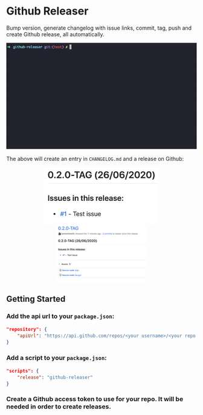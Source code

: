 # Github Releaser
Bump version, generate changelog with issue links, commit, tag, push and create Github release, all automatically.

<p align="center"><img src="demo/demo.gif"></p>	

The above will create an entry in `CHANGELOG.md` and a release on Github:
<p align="center"><img src="demo/changelog.png" height="150">&nbsp;<img src="demo/release.png" height="150"></p>

## Getting Started
### Add the api url to your `package.json`:
```json
"repository": {
    "apiUrl": "https://api.github.com/repos/<your username>/<your repo name>"
}
```

### Add a script to your `package.json`:
```json
"scripts": {
	"release": "github-releaser"
}
```

### Create a Github access token to use for your repo. It will be needed in order to create releases.